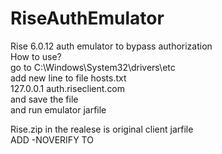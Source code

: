 # RiseAuthEmulator
Rise 6.0.12 auth emulator to bypass authorization<br />
How to use?<br />
go to C:\Windows\System32\drivers\etc<br />
add new line to file hosts.txt<br />
127.0.0.1 auth.riseclient.com<br />
and save the file<br />
and run emulator jarfile<br />

Rise.zip in the realese is original client jarfile<br />
ADD -NOVERIFY TO <br />
